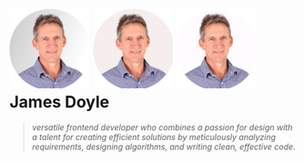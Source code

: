 <h1>
    <img src="https://github.com/jamesd007/jamesd007/blob/main/images/JDCVPIC1%20with%20circlular2.png" width="140" height="140">
    <img src="https://github.com/jamesd007/jamesd007/blob/main/images/JDCVPIC1%20with%20circlular1.png" width="140" height="140">
    <img src="https://github.com/jamesd007/jamesd007/blob/main/images/JDCVPIC1%20with%20circlular.png" width="140" height="140">
<!--     <img src="https://github.com/jamesd007/jamesd007/blob/main/images/JDCVPIC2.png" width="140" height="140"> -->
    James Doyle
</h1>

<blockquote>
  <i >
    versatile frontend developer who combines  a passion for design with a talent for creating efficient solutions by meticulously analyzing requirements, designing algorithms, and writing clean, effective code.
  </i>
</blockquote>

<!---
jamesd007/jamesd007 is a ✨ special ✨ repository because its `README.md` (this file) appears on your GitHub profile.
You can click the Preview link to take a look at your changes.
--->
